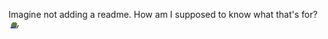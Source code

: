 Imagine not adding a readme. How am I supposed to know what that's for? <img src="assets/pepehands.png" alt="PepeHands" width="20"/>
